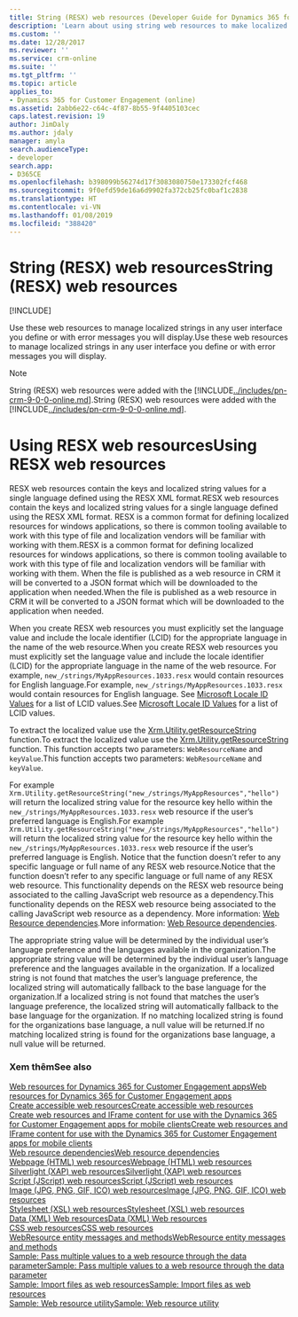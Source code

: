 ```yaml
---
title: String (RESX) web resources (Developer Guide for Dynamics 365 for Customer Engagement apps) | MicrosoftDocs
description: 'Learn about using string web resources to make localized strings available for use in Dynamics 365 for Customer Engagement. '
ms.custom: ''
ms.date: 12/28/2017
ms.reviewer: ''
ms.service: crm-online
ms.suite: ''
ms.tgt_pltfrm: ''
ms.topic: article
applies_to:
- Dynamics 365 for Customer Engagement (online)
ms.assetid: 2abb6e22-c64c-4f87-8b55-9f4405103cec
caps.latest.revision: 19
author: JimDaly
ms.author: jdaly
manager: amyla
search.audienceType:
- developer
search.app:
- D365CE
ms.openlocfilehash: b398099b56274d17f3083080750e173302fcf468
ms.sourcegitcommit: 9f0efd59de16a6d9902fa372cb25fc0baf1c2838
ms.translationtype: HT
ms.contentlocale: vi-VN
ms.lasthandoff: 01/08/2019
ms.locfileid: "388420"
---
```

# <a name="string-resx-web-resources"></a><span data-ttu-id="6616b-103">String (RESX) web resources</span><span class="sxs-lookup"><span data-stu-id="6616b-103">String (RESX) web resources</span></span>

[!INCLUDE[](../includes/cc_applies_to_update_9_0_0.md)]

<span data-ttu-id="6616b-104">Use these web resources to manage localized strings in any user interface you define or with error messages you will display.</span><span class="sxs-lookup"><span data-stu-id="6616b-104">Use these web resources to manage localized strings in any user interface you define or with error messages you will display.</span></span> 

> [!NOTE]
> <span data-ttu-id="6616b-105">String (RESX) web resources were added with the [!INCLUDE[../includes/pn-crm-9-0-0-online.md](../includes/pn-crm-9-0-0-online.md)].</span><span class="sxs-lookup"><span data-stu-id="6616b-105">String (RESX) web resources were added with the [!INCLUDE[../includes/pn-crm-9-0-0-online.md](../includes/pn-crm-9-0-0-online.md)].</span></span>

# <a name="using-resx-web-resources"></a><span data-ttu-id="6616b-106">Using RESX web resources</span><span class="sxs-lookup"><span data-stu-id="6616b-106">Using RESX web resources</span></span>

<!-- 
Much of this content also found in developer/clientapi/reference/Xrm-Utility/getResourceString.md
If you change this, make sure that topic is in sync.
-->

<span data-ttu-id="6616b-107">RESX web resources contain the keys and localized string values for a single language defined using the RESX XML format.</span><span class="sxs-lookup"><span data-stu-id="6616b-107">RESX web resources contain the keys and localized string values for a single language defined using the RESX XML format.</span></span> <span data-ttu-id="6616b-108">RESX is a common format for defining localized resources for windows applications, so there is common tooling available to work with this type of file and localization vendors will be familiar with working with them.</span><span class="sxs-lookup"><span data-stu-id="6616b-108">RESX is a common format for defining localized resources for windows applications, so there is common tooling available to work with this type of file and localization vendors will be familiar with working with them.</span></span> <span data-ttu-id="6616b-109">When the file is published as a web resource in CRM it will be converted to a JSON format which will be downloaded to the application when needed.</span><span class="sxs-lookup"><span data-stu-id="6616b-109">When the file is published as a web resource in CRM it will be converted to a JSON format which will be downloaded to the application when needed.</span></span>

<span data-ttu-id="6616b-110">When you create RESX web resources you must explicitly set the language value and include the locale identifier (LCID) for the appropriate language in the name of the web resource.</span><span class="sxs-lookup"><span data-stu-id="6616b-110">When you create RESX web resources you must explicitly set the language value and include the locale identifier (LCID) for the appropriate language in the name of the web resource.</span></span> <span data-ttu-id="6616b-111">For example, `new_/strings/MyAppResources.1033.resx` would contain resources for English language.</span><span class="sxs-lookup"><span data-stu-id="6616b-111">For example, `new_/strings/MyAppResources.1033.resx` would contain resources for English language.</span></span> <span data-ttu-id="6616b-112">See [Microsoft Locale ID Values](https://msdn.microsoft.com/library/ms912047(WinEmbedded.10).aspx) for a list of LCID values.</span><span class="sxs-lookup"><span data-stu-id="6616b-112">See [Microsoft Locale ID Values](https://msdn.microsoft.com/library/ms912047(WinEmbedded.10).aspx) for a list of LCID values.</span></span>

<span data-ttu-id="6616b-113">To extract the localized value use the [Xrm.Utility.getResourceString](clientapi/reference/Xrm-Utility/getResourceString.md) function.</span><span class="sxs-lookup"><span data-stu-id="6616b-113">To extract the localized value use the [Xrm.Utility.getResourceString](clientapi/reference/Xrm-Utility/getResourceString.md) function.</span></span> <span data-ttu-id="6616b-114">This function accepts two parameters: `WebResourceName` and `keyValue`.</span><span class="sxs-lookup"><span data-stu-id="6616b-114">This function accepts two parameters: `WebResourceName` and `keyValue`.</span></span> 

<span data-ttu-id="6616b-115">For example `Xrm.Utility.getResourceString("new_/strings/MyAppResources","hello")` will return the localized string value for the resource key hello within the `new_/strings/MyAppResources.1033.resx` web resource if the user’s preferred language is English.</span><span class="sxs-lookup"><span data-stu-id="6616b-115">For example `Xrm.Utility.getResourceString("new_/strings/MyAppResources","hello")` will return the localized string value for the resource key hello within the `new_/strings/MyAppResources.1033.resx` web resource if the user’s preferred language is English.</span></span> <span data-ttu-id="6616b-116">Notice that the function doesn’t refer to any specific language or full name of any RESX web resource.</span><span class="sxs-lookup"><span data-stu-id="6616b-116">Notice that the function doesn’t refer to any specific language or full name of any RESX web resource.</span></span> <span data-ttu-id="6616b-117">This functionality depends on the RESX web resource being associated to the calling JavaScript web resource as a dependency.</span><span class="sxs-lookup"><span data-stu-id="6616b-117">This functionality depends on the RESX web resource being associated to the calling JavaScript web resource as a dependency.</span></span> <span data-ttu-id="6616b-118">More information: [Web Resource dependencies](web-resource-dependencies.md).</span><span class="sxs-lookup"><span data-stu-id="6616b-118">More information: [Web Resource dependencies](web-resource-dependencies.md).</span></span>

<span data-ttu-id="6616b-119">The appropriate string value will be determined by the individual user’s language preference and the languages available in the organization.</span><span class="sxs-lookup"><span data-stu-id="6616b-119">The appropriate string value will be determined by the individual user’s language preference and the languages available in the organization.</span></span> <span data-ttu-id="6616b-120">If a localized string is not found that matches the user’s language preference, the localized string will automatically fallback to the base language for the organization.</span><span class="sxs-lookup"><span data-stu-id="6616b-120">If a localized string is not found that matches the user’s language preference, the localized string will automatically fallback to the base language for the organization.</span></span> <span data-ttu-id="6616b-121">If no matching localized string is found for the organizations base language, a null value will be returned.</span><span class="sxs-lookup"><span data-stu-id="6616b-121">If no matching localized string is found for the organizations base language, a null value will be returned.</span></span>

### <a name="see-also"></a><span data-ttu-id="6616b-122">Xem thêm</span><span class="sxs-lookup"><span data-stu-id="6616b-122">See also</span></span>
[<span data-ttu-id="6616b-123">Web resources for Dynamics 365 for Customer Engagement apps</span><span class="sxs-lookup"><span data-stu-id="6616b-123">Web resources for Dynamics 365 for Customer Engagement apps</span></span>](web-resources.md)<br />
[<span data-ttu-id="6616b-124">Create accessible web resources</span><span class="sxs-lookup"><span data-stu-id="6616b-124">Create accessible web resources</span></span>](create-accessible-web-resources.md)<br />
[<span data-ttu-id="6616b-125">Create web resources and IFrame content for use with the Dynamics 365 for Customer Engagement apps for mobile clients</span><span class="sxs-lookup"><span data-stu-id="6616b-125">Create web resources and IFrame content for use with the Dynamics 365 for Customer Engagement apps for mobile clients</span></span>](create-web-resources-iframe-mobile.md)<br />
[<span data-ttu-id="6616b-126">Web resource dependencies</span><span class="sxs-lookup"><span data-stu-id="6616b-126">Web resource dependencies</span></span>](web-resource-dependencies.md)<br />
[<span data-ttu-id="6616b-127">Webpage (HTML) web resources</span><span class="sxs-lookup"><span data-stu-id="6616b-127">Webpage (HTML) web resources</span></span>](webpage-html-web-resources.md)<br />
[<span data-ttu-id="6616b-128">Silverlight (XAP) web resources</span><span class="sxs-lookup"><span data-stu-id="6616b-128">Silverlight (XAP) web resources</span></span>](silverlight-xap-web-resources.md)<br />
[<span data-ttu-id="6616b-129">Script (JScript) web resources</span><span class="sxs-lookup"><span data-stu-id="6616b-129">Script (JScript) web resources</span></span>](script-jscript-web-resources.md)<br />
[<span data-ttu-id="6616b-130">Image (JPG, PNG, GIF, ICO) web resources</span><span class="sxs-lookup"><span data-stu-id="6616b-130">Image (JPG, PNG, GIF, ICO) web resources</span></span>](image-web-resources.md)<br />
[<span data-ttu-id="6616b-131">Stylesheet (XSL) web resources</span><span class="sxs-lookup"><span data-stu-id="6616b-131">Stylesheet (XSL) web resources</span></span>](stylesheet-xsl-web-resources.md)<br />
[<span data-ttu-id="6616b-132">Data (XML) Web resources</span><span class="sxs-lookup"><span data-stu-id="6616b-132">Data (XML) Web resources</span></span>](data-xml-web-resources.md)<br />
[<span data-ttu-id="6616b-133">CSS web resources</span><span class="sxs-lookup"><span data-stu-id="6616b-133">CSS web resources</span></span>](css-web-resources.md)<br />
[<span data-ttu-id="6616b-134">WebResource entity messages and methods</span><span class="sxs-lookup"><span data-stu-id="6616b-134">WebResource entity messages and methods</span></span>](webresource-entity-messages-methods.md)<br />
[<span data-ttu-id="6616b-135">Sample: Pass multiple values to a  web resource through the data parameter</span><span class="sxs-lookup"><span data-stu-id="6616b-135">Sample: Pass multiple values to a  web resource through the data parameter</span></span>](sample-pass-multiple-values-web-resource-through-data-parameter.md)<br />
[<span data-ttu-id="6616b-136">Sample: Import files as web resources</span><span class="sxs-lookup"><span data-stu-id="6616b-136">Sample: Import files as web resources</span></span>](sample-import-files-web-resources.md)<br />
[<span data-ttu-id="6616b-137">Sample: Web resource utility</span><span class="sxs-lookup"><span data-stu-id="6616b-137">Sample: Web resource utility</span></span>](sample-web-resource-utility.md)<br />
